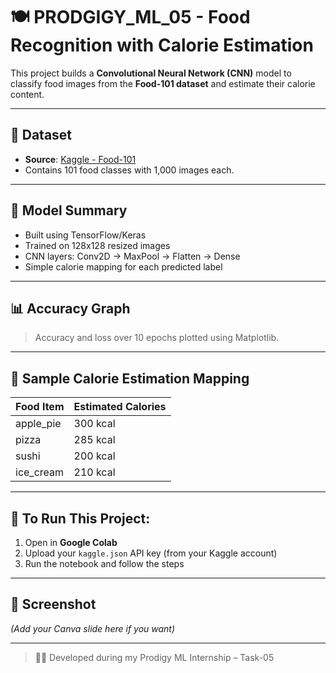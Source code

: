 # 🍽️ PRODGIGY_ML_05 - Food Recognition with Calorie Estimation

This project builds a **Convolutional Neural Network (CNN)** model to classify food images from the **Food-101 dataset** and estimate their calorie content.

---

## 📂 Dataset

- **Source**: [Kaggle - Food-101](https://www.kaggle.com/dansbecker/food-101)
- Contains 101 food classes with 1,000 images each.

---

## 🧠 Model Summary

- Built using TensorFlow/Keras
- Trained on 128x128 resized images
- CNN layers: Conv2D → MaxPool → Flatten → Dense
- Simple calorie mapping for each predicted label

---

## 📊 Accuracy Graph

> Accuracy and loss over 10 epochs plotted using Matplotlib.

---

## 🔢 Sample Calorie Estimation Mapping

| Food Item   | Estimated Calories |
|-------------|--------------------|
| apple_pie   | 300 kcal           |
| pizza       | 285 kcal           |
| sushi       | 200 kcal           |
| ice_cream   | 210 kcal           |

---

## 🚀 To Run This Project:

1. Open in **Google Colab**
2. Upload your `kaggle.json` API key (from your Kaggle account)
3. Run the notebook and follow the steps

---

## 📎 Screenshot

*(Add your Canva slide here if you want)*

---

> 🧑‍💻 Developed during my Prodigy ML Internship – Task-05
